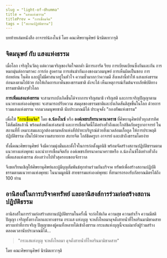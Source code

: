 ```yaml
---
slug = "light-of-dhumma"
title = "แสงแห่งธรรม"
titlePrev = "การเชื่อมจิต"
tags = ["สถานปฏิบัติธรรม"]
---
```


บทท้ายเล่มหนังสือ อาจารย์น้องไนซ์ โดย คณะศิษยานุศิษย์ นิรมิตเทวาจุติ

## จิตมนุษย์ กับ แสงแห่งธรรม

เมื่อโลก เจริญในวัตถุ แต่ความเจริญของจิตใจตกต่ำ มีการเอารัด
รียบ การเบียดเบียนซึ่งกันและกัน การหมกมุ่นต่อกามราคะ การก่อ
สูงคราม การเข่นฆ่ากันเองของมวลมนุษย์ การเห็นผิดเป็นชอบ การย่อหย่อน
ในศีล และผู้ไม่มีศาสนาอยู่ในหัวใจ ความชั่วมากกว่าความดี สิ่งเหล่านี้ทำให้
แสงแห่งธรรมอ่อนลงตามไปด้วย ก่อให้เกิดการเอาคืนของธรรมชาติ ดังจะได้
เห็นเหตุการณ์เริ่มต้นจากภัยพิบัติทางธรรมชาติต่างๆทั่วโลก

**การเพิ่มแสงแห่งธรรม** จะสามารถบังเกิดขึ้นได้จากการเจริญสมาธิ
เจริญสติ และการเจริญปัญญาตามแนวทางแห่งองค์พุทธะ จะสามารถปรับความ
สมดุลของธรรมชาติและบังเกิดสันติสุขขึ้นในโลก ด้วยการรวมแสงแห่งธรรม
จากมวลมนุษยชาติ นับประมาณมิได้ ประดุจดั่ง "กองทัพแห่งธรรม"

เพื่อให้ <mark>"การเชื่อมจิต"</mark> โดย **อ.น้องไนซ์** หรือ **องค์เพชรภัทรนาคานาคราช** ที่ศิษยานุศิษย์ทั่วทุกสารทิศได้สัมผัสแล้วนี้ พร้อมส่งพลังแห่งสมาธิ
และการเชื่อมจิตนี้ได้อย่างทั่วถึงและใกล้ชิดกับครูบาอาจารย์ ในสถานที่ที่
เหมาะสมและถูกต้องตามหลักแห่งสัปปายะบริบูรณ์ด้วยสิ่งแวดล้อมเกื้อกูล
ให้การประพฤติปฏิบัติธรรม เป็นไปด้วยความสบายกาย สบายจิต ใกล้ชิดครูบา
อาจารย์ และเข้าถึงธรรมโดยง่าย

ทั้งนี้คณะศิษยานุศิษย์ จึงมีความมุ่งมั่นและตั้งใจในการก่อตั้งมูลนิธิ
พร้อมจัดสร้างสถานปฏิบัติธรรมตามแนวทางแห่งพุทธะ และนำการเชื่อมจิตกับ
องค์เพชรภัทรนาคานาคราซหรือ อ.น้องไนซ์ได้อย่างทั่วถึงเพื่อแสงแห่งธรรม
ส่องสว่างไปทั่วสุดรอบขอบจักรวาล

จึงขอเรียนเชิญให้ศิษยานุศิษย์และผู้มีบุญสัมพันธ์ทุกท่านร่วมกันบริจาค
ทรัพย์เพื่อสร้างสถานปฏิบัติธรรมตามแนวทางแห่งพุทธะ ในนามมูลนิธิ
สายธรรมแห่งองค์พุทธะ ที่สามารถรองรับกัลยาณมิตรได้ถึง 100 ท่าน

## อานิสงส์ในการบริจาคทรัพย์ และอานิสงส์การร่วมก่อสร้างสถานปฏิบัติธรรม

อานิสงส์ในการร่วมก่อสร้างสถานปฏิบัติธรรมในครั้งนี้ จะก่อให้เกิด
ความสุข ความสำเร็จ ความมีสติปัญญา เจริญทั้งทางโลกและทางธรรม กระแส
แห่งบุญ จะหลั่งไหลมาดุจดั่งสายน้ำที่ไหลรินมามิขาดสายตราบเท่าที่การเจริญ
ปัญญาของผู้คนทั้งหลายได้เข้าถึงธรรม กระแสแห่งบุญนี้จะแผ่มายังผู้ร่วมสร้าง
ตลอดเวลานับประมาณมิได้...

> "กระแสแห่งบุญ จะหลั่งไหลมา ดุจดั่งสายน้ำที่ไหลรินมามิขาดสาย"

โดย คณะศิษยานุศิษย์ นิรมิตเทวาจุติ
